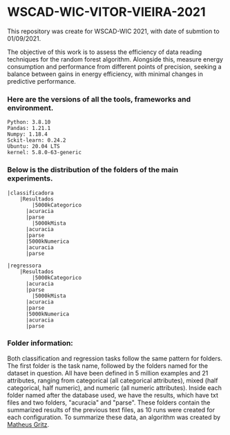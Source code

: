 # WSCAD-WIC-VITOR-VIEIRA-2021

This repository was create for WSCAD-WIC 2021, with date of submtion to 01/09/2021.

 The objective of this work is to assess the efficiency of data reading techniques for the random forest algorithm. Alongside this, measure energy consumption and performance from different points of precision, seeking a balance between gains in energy efficiency, with minimal changes in predictive performance.


### Here are the versions of all the tools, frameworks and environment.
    Python: 3.8.10
    Pandas: 1.21.1
    Numpy: 1.18.4
    Sckit-learn: 0.24.2
    Ubuntu: 20.04 LTS
    kernel: 5.8.0-63-generic

### Below is the distribution of the folders of the main experiments.

	|classificadora
	    |Resultados                             
		    |5000kCategorico
          |acuracia
          |parse
		    |5000kMista
          |acuracia
          |parse
	      |5000kNumerica
          |acuracia
          |parse
		      
    |regressora
	    |Resultados
		    |5000kCategorico
          |acuracia
          |parse
		    |5000kMista
          |acuracia
          |parse
	      |5000kNumerica
          |acuracia
          |parse
          
### Folder information:
Both classification and regression tasks follow the same pattern for folders. The first folder is the task name, followed by the folders named for the dataset in question. All have been defined in 5 million examples and 21 attributes, ranging from categorical (all categorical attributes), mixed (half categorical, half numeric), and numeric (all numeric attributes). Inside each folder named after the database used, we have the results, which have txt files and two folders, "acuracia" and "parse". These folders contain the summarized results of the previous text files, as 10 runs were created for each configuration. To summarize these data, an algorithm was created by [Matheus Gritz](https://www.linkedin.com/in/matheusgritz/).
